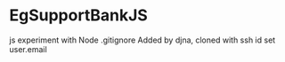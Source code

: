 # EgSupportBankJS
js experiment
with Node .gitignore
Added by djna, cloned with ssh id
set user.email
